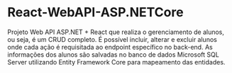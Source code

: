 # React-WebAPI-ASP.NETCore
Projeto Web API ASP.NET + React que realiza o gerenciamento de alunos, ou seja, é um CRUD completo. É possível incluir, alterar e excluir alunos onde cada ação é requisitada ao endpoint específico no back-end. As informações dos alunos são salvadas no banco de dados Microsoft SQL Server utilizando Entity Framework Core para mapeamento das entidades.
